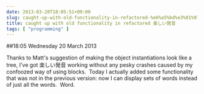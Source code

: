 ```yaml
---
date: 2013-03-20T18:05:51+09:00
slug: caught-up-with-old-functionality-in-refactored-%e6%a5%bd%e3%81%97%e3%81%84%e7%99%ba%e9%9f%b3
title: caught up with old functionality in refactored 楽しい発音
tags: [ "programming" ]
---
```


##18:05 Wednesday 20 March 2013

Thanks to Matt's suggestion of making the object instantiations look like a tree, I've got 楽しい発音 working without any pesky crashes caused by my confoozed way of using blocks.  Today I actually added some functionality that was not in the previous version: now I can display sets of words instead of just all the words.  Word.
